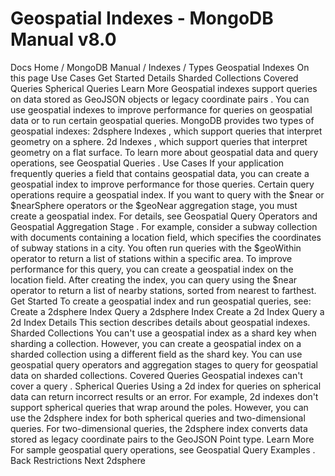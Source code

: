# Geospatial Indexes - MongoDB Manual v8.0


Docs Home / MongoDB Manual / Indexes / Types Geospatial Indexes On this page Use Cases Get Started Details Sharded Collections Covered Queries Spherical Queries Learn More Geospatial indexes support queries on data stored as GeoJSON objects or legacy coordinate pairs . You can use geospatial indexes to improve
performance for queries on geospatial data or to run certain
geospatial queries. MongoDB provides two types of geospatial indexes: 2dsphere Indexes , which support queries that interpret
geometry on a sphere. 2d Indexes , which support queries that interpret geometry
on a flat surface. To learn more about geospatial data and query operations,
see Geospatial Queries . Use Cases If your application frequently queries a field that contains
geospatial data, you can create a geospatial index to improve
performance for those queries. Certain query operations require a geospatial index.
If you want to query with the $near or $nearSphere operators or the $geoNear aggregation stage, you must create
a geospatial index. For details, see Geospatial Query Operators and Geospatial Aggregation Stage . For example, consider a subway collection with documents containing
a location field, which specifies the coordinates of subway stations
in a city. You often run queries with the $geoWithin operator
to return a list of stations within a specific area. To improve
performance for this query, you can create a geospatial index
on the location field. After creating the index, you can query
using the $near operator to return a list of nearby stations,
sorted from nearest to farthest. Get Started To create a geospatial index and run geospatial queries, see: Create a 2dsphere Index Query a 2dsphere Index Create a 2d Index Query a 2d Index Details This section describes details about geospatial indexes. Sharded Collections You can't use a geospatial index as a shard key when sharding a
collection. However, you can create a geospatial index
on a sharded collection using a different field as the shard key. You can use geospatial query operators and aggregation stages to query for
geospatial data on sharded collections. Covered Queries Geospatial indexes can't cover a query . Spherical Queries Using a 2d index for queries on spherical data
can return incorrect results or an error. For example, 2d indexes don't support spherical queries that wrap
around the poles. However, you can use the 2dsphere index for both spherical queries and two-dimensional queries. For two-dimensional queries, the 2dsphere index converts data stored as legacy coordinate pairs to
the GeoJSON Point type. Learn More For sample geospatial query operations, see Geospatial Query Examples . Back Restrictions Next 2dsphere
